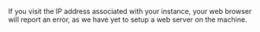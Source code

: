 If you visit the IP address associated with your instance, your web browser will report an error, as we have yet to setup a web server on the machine.
